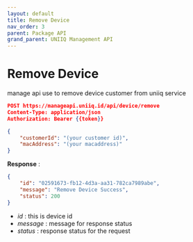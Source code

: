 ```yaml
---
layout: default
title: Remove Device
nav_order: 3
parent: Package API
grand_parent: UNIIQ Management API
---
```


# Remove Device

manage api use to remove device customer from uniiq service

```json
POST https://manageapi.uniiq.id/api/device/remove
Content-Type: application/json
Authorization: Bearer {{token}}

{
    "customerId": "(your customer id)",
    "macAddress": "(your macaddress)"
}
```

**Response** :
```json
{
    "id": "02591673-fb12-4d3a-aa31-782ca7989abe",
    "message": "Remove Device Success",
    "status": 200
}
```
- *id* : this is device id
- *message* : message for response status
- *status* : response status for the request
